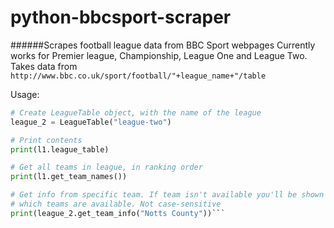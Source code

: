 # python-bbcsport-scraper
######Scrapes football league data from BBC Sport webpages
Currently works for Premier league, Championship, League One and League Two.
Takes data from `http://www.bbc.co.uk/sport/football/"+league_name+"/table`

Usage:


```python
# Create LeagueTable object, with the name of the league
league_2 = LeagueTable("league-two")

# Print contents
print(l1.league_table)

# Get all teams in league, in ranking order
print(l1.get_team_names())

# Get info from specific team. If team isn't available you'll be shown
# which teams are available. Not case-sensitive
print(league_2.get_team_info("Notts County"))```
